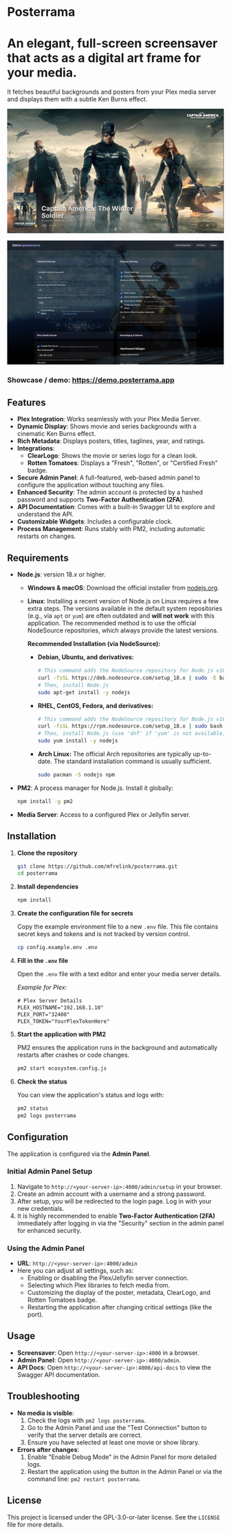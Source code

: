 # Posterrama

# An elegant, full-screen screensaver that acts as a digital art frame for your media.

It fetches beautiful backgrounds and posters from your Plex media server and displays them with a subtle Ken Burns effect.

![Screenshot of screensaver](screensaver.png)

![Screenshot of admin](admin.png)

### Showcase / demo: <https://demo.posterrama.app>


## Features

*   **Plex Integration**: Works seamlessly with your Plex Media Server.
*   **Dynamic Display**: Shows movie and series backgrounds with a cinematic Ken Burns effect.
*   **Rich Metadata**: Displays posters, titles, taglines, year, and ratings.
*   **Integrations**:
    *   **ClearLogo**: Shows the movie or series logo for a clean look.
    *   **Rotten Tomatoes**: Displays a "Fresh", "Rotten", or "Certified Fresh" badge.
*   **Secure Admin Panel**: A full-featured, web-based admin panel to configure the application without touching any files.
*   **Enhanced Security**: The admin account is protected by a hashed password and supports **Two-Factor Authentication (2FA)**.
*   **API Documentation**: Comes with a built-in Swagger UI to explore and understand the API.
*   **Customizable Widgets**: Includes a configurable clock.
*   **Process Management**: Runs stably with PM2, including automatic restarts on changes.

## Requirements

*   **Node.js**: version 18.x or higher.
    *   **Windows & macOS**: Download the official installer from [nodejs.org](https://nodejs.org/en/download/).
    *   **Linux**: Installing a recent version of Node.js on Linux requires a few extra steps. The versions available in the default system repositories (e.g., via `apt` or `yum`) are often outdated and **will not work** with this application. The recommended method is to use the official NodeSource repositories, which always provide the latest versions.

        **Recommended Installation (via NodeSource):**

        *   **Debian, Ubuntu, and derivatives:**
            ```bash
            # This command adds the NodeSource repository for Node.js v18
            curl -fsSL https://deb.nodesource.com/setup_18.x | sudo -E bash -
            # Then, install Node.js
            sudo apt-get install -y nodejs
            ```
        *   **RHEL, CentOS, Fedora, and derivatives:**
            ```bash
            # This command adds the NodeSource repository for Node.js v18
            curl -fsSL https://rpm.nodesource.com/setup_18.x | sudo bash -
            # Then, install Node.js (use 'dnf' if 'yum' is not available)
            sudo yum install -y nodejs
            ```
        *   **Arch Linux:** The official Arch repositories are typically up-to-date. The standard installation command is usually sufficient.
            ```bash
            sudo pacman -S nodejs npm
            ```
*   **PM2**: A process manager for Node.js. Install it globally:
    ```bash
    npm install -g pm2
    ```
*   **Media Server**: Access to a configured Plex or Jellyfin server.

## Installation

1.  **Clone the repository**
    ```bash
    git clone https://github.com/mfrelink/posterrama.git
    cd posterrama
    ```

2.  **Install dependencies**
    ```bash
    npm install
    ```

3.  **Create the configuration file for secrets**

    Copy the example environment file to a new `.env` file. This file contains secret keys and tokens and is not tracked by version control.

    ```bash
    cp config.example.env .env
    ```

4.  **Fill in the `.env` file**

    Open the `.env` file with a text editor and enter your media server details.

    *Example for Plex:*
    ```env
    # Plex Server Details
    PLEX_HOSTNAME="192.168.1.10"
    PLEX_PORT="32400"
    PLEX_TOKEN="YourPlexTokenHere"
    ```

5.  **Start the application with PM2**

    PM2 ensures the application runs in the background and automatically restarts after crashes or code changes.

    ```bash
    pm2 start ecosystem.config.js
    ```

6.  **Check the status**

    You can view the application's status and logs with:
    ```bash
    pm2 status
    pm2 logs posterrama
    ```

## Configuration

The application is configured via the **Admin Panel**.

### Initial Admin Panel Setup

1.  Navigate to `http://<your-server-ip>:4000/admin/setup` in your browser.
2.  Create an admin account with a username and a strong password.
3.  After setup, you will be redirected to the login page. Log in with your new credentials.
4.  It is highly recommended to enable **Two-Factor Authentication (2FA)** immediately after logging in via the "Security" section in the admin panel for enhanced security.

### Using the Admin Panel

*   **URL**: `http://<your-server-ip>:4000/admin`
*   Here you can adjust all settings, such as:
    *   Enabling or disabling the Plex/Jellyfin server connection.
    *   Selecting which Plex libraries to fetch media from.
    *   Customizing the display of the poster, metadata, ClearLogo, and Rotten Tomatoes badge.
    *   Restarting the application after changing critical settings (like the port).

## Usage

*   **Screensaver**: Open `http://<your-server-ip>:4000` in a browser.
*   **Admin Panel**: Open `http://<your-server-ip>:4000/admin`.
*   **API Docs**: Open `http://<your-server-ip>:4000/api-docs` to view the Swagger API documentation.

## Troubleshooting

*   **No media is visible**:
    1.  Check the logs with `pm2 logs posterrama`.
    2.  Go to the Admin Panel and use the "Test Connection" button to verify that the server details are correct.
    3.  Ensure you have selected at least one movie or show library.
*   **Errors after changes**:
    1.  Enable "Enable Debug Mode" in the Admin Panel for more detailed logs.
    2.  Restart the application using the button in the Admin Panel or via the command line: `pm2 restart posterrama`.

## License

This project is licensed under the GPL-3.0-or-later license. See the `LICENSE` file for more details.